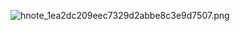 



  

![hnote_1ea2dc209eec7329d2abbe8c3e9d7507.png](blob:capacitor://localhost/97b6a617-3eaa-438a-bb67-28f3ea8a4b72)





